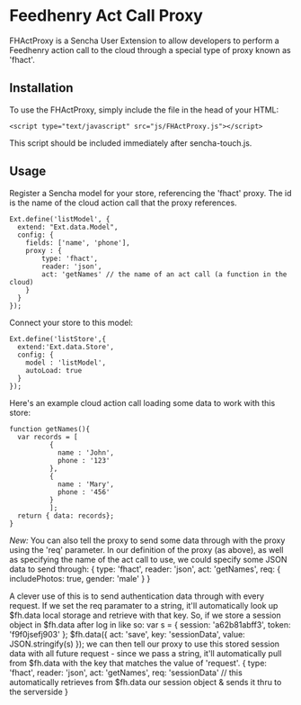 # Feedhenry Act Call Proxy

FHActProxy is a Sencha User Extension to allow developers to perform a Feedhenry action call to the cloud through a special type of proxy known as 'fhact'. 

## Installation
To use the FHActProxy, simply include the file in the head of your HTML: 

    <script type="text/javascript" src="js/FHActProxy.js"></script>

This script should be included immediately after sencha-touch.js. 

## Usage
Register a Sencha model for your store, referencing the 'fhact' proxy. The id is the name of the cloud action call that the proxy references. 

    Ext.define('listModel', {
      extend: "Ext.data.Model",
      config: {
        fields: ['name', 'phone'],
        proxy : {
            type: 'fhact',
            reader: 'json',
            act: 'getNames' // the name of an act call (a function in the cloud)
        }
      }
    });

Connect your store to this model:
  
    Ext.define('listStore',{
      extend:'Ext.data.Store',
      config: {
        model : 'listModel',
        autoLoad: true
      }
    });

Here's an example cloud action call loading some data to work with this store:

    function getNames(){
      var records = [
              {
                name : 'John',
                phone : '123'
              },
              {
                name : 'Mary',
                phone : '456'
              }
              ];
      return { data: records};
    }

*New:* You can also tell the proxy to send some data through with the proxy using the 'req' parameter. In our definition of the proxy (as above), as well as specifying the name of the act call to use, we could specify some JSON data to send through:
    {
      type: 'fhact',
      reader: 'json',
      act: 'getNames',
      req: { includePhotos: true, gender: 'male' }
    }

A clever use of this is to send authentication data through with every request. If we set the req paramater to a string, it'll automatically look up $fh.data local storage and retrieve with that key.
So, if we store a session object in $fh.data after log in like so:
    var s = { session: 'a62b81abff3', token: 'f9f0jsefj903' };
    $fh.data({
      act: 'save',
      key: 'sessionData',
      value: JSON.stringify(s)
    });
we can then tell our proxy to use this stored session data with all future request - since we pass a string, it'll automatically pull from $fh.data with the key that matches the value of 'request'.
    {
      type: 'fhact',
      reader: 'json',
      act: 'getNames',
      req: 'sessionData' // this automatically retrieves from $fh.data our session object & sends it thru to the serverside
    }